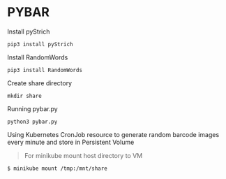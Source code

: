 # PYBAR

Install pyStrich
```
pip3 install pyStrich
```
Install RandomWords
```
pip3 install RandomWords
```

Create share directory
```
mkdir share
```

Running pybar.py
```
python3 pybar.py
```

Using Kubernetes CronJob resource to generate random barcode images every minute and store in Persistent Volume

> For minikube mount host directory to VM

```
$ minikube mount /tmp:/mnt/share
```
